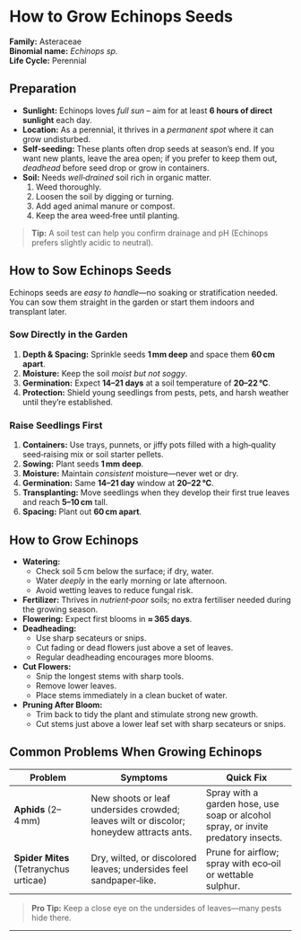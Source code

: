 # How to Grow Echinops Seeds

**Family:** Asteraceae  
**Binomial name:** *Echinops sp.*  
**Life Cycle:** Perennial  

## Preparation

- **Sunlight:** Echinops loves *full sun* – aim for at least **6 hours of direct sunlight** each day.  
- **Location:** As a perennial, it thrives in a *permanent spot* where it can grow undisturbed.  
- **Self‑seeding:** These plants often drop seeds at season’s end. If you want new plants, leave the area open; if you prefer to keep them out, *deadhead* before seed drop or grow in containers.  
- **Soil:** Needs *well‑drained* soil rich in organic matter.  
  1. Weed thoroughly.  
  2. Loosen the soil by digging or turning.  
  3. Add aged animal manure or compost.  
  4. Keep the area weed‑free until planting.  

> **Tip:** A soil test can help you confirm drainage and pH (Echinops prefers slightly acidic to neutral).

## How to Sow Echinops Seeds

Echinops seeds are *easy to handle*—no soaking or stratification needed. You can sow them straight in the garden or start them indoors and transplant later.

### Sow Directly in the Garden

1. **Depth & Spacing:** Sprinkle seeds **1 mm deep** and space them **60 cm apart**.  
2. **Moisture:** Keep the soil *moist but not soggy*.  
3. **Germination:** Expect **14–21 days** at a soil temperature of **20–22 °C**.  
4. **Protection:** Shield young seedlings from pests, pets, and harsh weather until they’re established.

### Raise Seedlings First

1. **Containers:** Use trays, punnets, or jiffy pots filled with a high‑quality seed‑raising mix or soil starter pellets.  
2. **Sowing:** Plant seeds **1 mm deep**.  
3. **Moisture:** Maintain *consistent* moisture—never wet or dry.  
4. **Germination:** Same **14–21 day** window at **20–22 °C**.  
5. **Transplanting:** Move seedlings when they develop their first true leaves and reach **5–10 cm** tall.  
6. **Spacing:** Plant out **60 cm apart**.

## How to Grow Echinops

- **Watering:**  
  - Check soil 5 cm below the surface; if dry, water.  
  - Water *deeply* in the early morning or late afternoon.  
  - Avoid wetting leaves to reduce fungal risk.  
- **Fertilizer:** Thrives in *nutrient‑poor* soils; no extra fertiliser needed during the growing season.  
- **Flowering:** Expect first blooms in **≈ 365 days**.  
- **Deadheading:**  
  - Use sharp secateurs or snips.  
  - Cut fading or dead flowers just above a set of leaves.  
  - Regular deadheading encourages more blooms.  
- **Cut Flowers:**  
  - Snip the longest stems with sharp tools.  
  - Remove lower leaves.  
  - Place stems immediately in a clean bucket of water.  
- **Pruning After Bloom:**  
  - Trim back to tidy the plant and stimulate strong new growth.  
  - Cut stems just above a lower leaf set with sharp secateurs or snips.

## Common Problems When Growing Echinops

| Problem | Symptoms | Quick Fix |
|---------|----------|-----------|
| **Aphids** (2–4 mm) | New shoots or leaf undersides crowded; leaves wilt or discolor; honeydew attracts ants. | Spray with a garden hose, use soap or alcohol spray, or invite predatory insects. |
| **Spider Mites** (Tetranychus urticae) | Dry, wilted, or discolored leaves; undersides feel sandpaper‑like. | Prune for airflow; spray with eco‑oil or wettable sulphur. |

> **Pro Tip:** Keep a close eye on the undersides of leaves—many pests hide there.

---